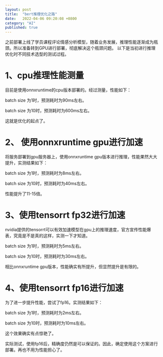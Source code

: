 ```yaml
---
layout: post
title:  "bert推理优化之路"
date:   2022-04-06 09:20:08 +0800
category: "AI"
published: true
---
```

之前部署上线了学员课程评论情感分析模型，随着业务发展，推理性能逐渐成为瓶颈。所以准备转到GPU进行部署，彻底解决这个瓶颈问题。
以下是当初进行推理优化时不同技术选型的测试过程。


# 1、cpu推理性能测量

目前是使用onnxruntime的cpu版本部署的。经过测量，性能如下：

batch size 为1时，预测耗时为90ms左右。

batch size 为10时，预测耗时为600ms左右。

这就是优化的起点了。
<!--more-->

# 2、 使用onnxruntime gpu进行加速
将服务部署到gpu服务器上，使用onnxruntime gpu版本进行推理，性能果然大大提升，实测结果如下：

batch size 为1时，预测耗时为8ms左右。

batch size 为10时，预测耗时为40ms左右。

性能提升了11-15倍。


# 3、使用tensorrt fp32进行加速
nvidia提供的tensorrt可以有效加速模型在gpu上的推理速度，官方宣传性能爆表，究竟是不是真的这样，实测一下才知道。

batch size 为1时，预测耗时为5ms左右。

batch size 为10时，预测耗时为30ms左右。

相比onnxruntime gpu版本，性能确实有所提升，但显然提升是有限的。

# 4、使用tensorrt fp16进行加速
为了进一步提升性能，尝试了fp16。实测结果如下：

batch size 为1时，预测耗时为2ms左右。

batch size 为10时，预测耗时为10ms左右。

这个效果确实有点惊艳了。

实际测试，使用fp16后，精确度仍然是可以保证的。因此，确定使用这个方案进行部署。再也不用为性能担心了。